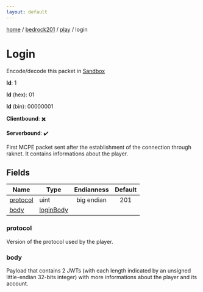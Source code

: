 ```yaml
---
layout: default
---
```


[home](/)  /  [bedrock201](/protocol/bedrock201)  /  [play](/protocol/bedrock201/play)  /  login

# Login

Encode/decode this packet in [Sandbox](../../../sandbox/bedrock201#play.login)

**Id**: 1

**Id** (hex): 01

**Id** (bin): 00000001

**Clientbound**: ✖️

**Serverbound**: ✔️

First MCPE packet sent after the establishment of the connection through raknet. It contains informations about the player.

## Fields

Name | Type | Endianness | Default
---|---|:---:|:---:
[protocol](#protocol) | uint | big endian | 201
[body](#body) | [loginBody](/protocol/bedrock201/types/login-body) |  | 

### protocol

Version of the protocol used by the player.

### body

Payload that contains 2 JWTs (with each length indicated by an unsigned little-endian 32-bits integer) with more informations about the player and its account.
